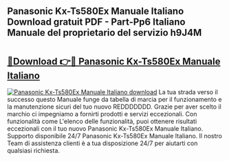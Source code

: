 ## Panasonic Kx-Ts580Ex Manuale Italiano Download gratuit PDF - Part-Pp6 Italiano Manuale del proprietario del servizio h9J4M

# <h2><a href="http://dfevqhj.blite.top/?on=Panasonic+Kx-Ts580Ex+Manuale+Italiano">🔗Download 👉🔴 Panasonic Kx-Ts580Ex Manuale Italiano</a></h2>

[![Panasonic Kx-Ts580Ex Manuale Italiano download](https://i.imgur.com/lujVjoI.png)](http://dfevqhj.blite.top/?on=Panasonic+Kx-Ts580Ex+Manuale+Italiano)
La tua strada verso il successo questo Manuale funge da tabella di marcia per il funzionamento e la manutenzione sicuri del tuo nuovo REDDDDDDD. Grazie per aver scelto il marchio ci impegniamo a fornirti prodotti e servizi eccezionali. Con funzionalità come L'elenco delle funzionalità, puoi ottenere risultati eccezionali con il tuo nuovo Panasonic Kx-Ts580Ex Manuale Italiano. Supporto disponibile 24/7 Panasonic Kx-Ts580Ex Manuale Italiano. Il nostro Team di assistenza clienti è a tua disposizione 24/7 per aiutarti con qualsiasi richiesta.
